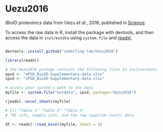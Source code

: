 # Uezu2016

iBioID proteoimcs data from Uezu _et al.,_ 2016, published in
[Science](https://science.sciencemag.org/content/353/6304/1123.full).

To access the raw data in R, install the package with devtools, and then access
the data in `inst/extdta` using `system.file` and [readxl](https://readxl.tidyverse.org/).

```R

devtools::install_github("soderling-lab/Uezu2016")

library(readxl)

# the Uezu2016 package contains the following files in inst/extdata:
epsd <- "ePSD_BioID-Supplementary-data.xlsx"
ipsd <- "iPSD_BioID-Supplementary-data.xlsx"

# access your system's path to the data
myfile <- system.file("extdata", ipsd, package="Uezu2016")

rjeadxl::excel_sheets(myfile)

# [1] "Table 1" "Table 2" "Table 3" 
# ^MS info, Sample info, and the raw (peptide-level) data

df <- readxl::read_excel(myfile, sheet = 3) 

```
